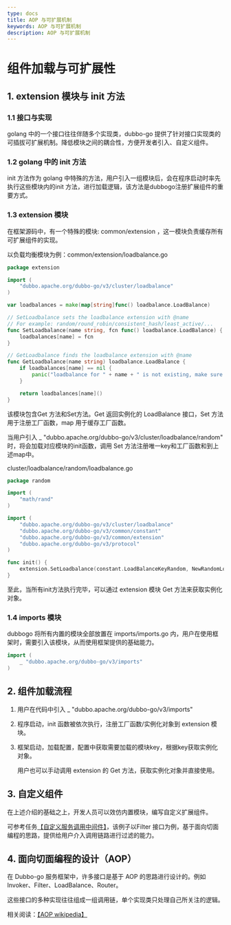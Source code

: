 ```yaml
---
type: docs
title: AOP 与可扩展机制
keywords: AOP 与可扩展机制
description: AOP 与可扩展机制
---
```


# 组件加载与可扩展性

## 1. extension 模块与 init 方法

### 1.1 接口与实现

golang 中的一个接口往往伴随多个实现类，dubbo-go 提供了针对接口实现类的可插拔可扩展机制。降低模块之间的耦合性，方便开发者引入、自定义组件。

### 1.2 golang 中的 init 方法

init 方法作为 golang 中特殊的方法，用户引入一组模块后，会在程序启动时率先执行这些模块内的init 方法，进行加载逻辑，该方法是dubbogo注册扩展组件的重要方式。

### 1.3 extension 模块

在框架源码中，有一个特殊的模块: common/extension ，这一模块负责缓存所有可扩展组件的实现。

以负载均衡模块为例：common/extension/loadbalance.go 

```go
package extension

import (
	"dubbo.apache.org/dubbo-go/v3/cluster/loadbalance"
)

var loadbalances = make(map[string]func() loadbalance.LoadBalance)

// SetLoadbalance sets the loadbalance extension with @name
// For example: random/round_robin/consistent_hash/least_active/...
func SetLoadbalance(name string, fcn func() loadbalance.LoadBalance) {
	loadbalances[name] = fcn
}

// GetLoadbalance finds the loadbalance extension with @name
func GetLoadbalance(name string) loadbalance.LoadBalance {
	if loadbalances[name] == nil {
		panic("loadbalance for " + name + " is not existing, make sure you have import the package.")
	}

	return loadbalances[name]()
}
```

该模块包含Get 方法和Set方法。Get 返回实例化的 LoadBalance 接口，Set 方法用于注册工厂函数，map 用于缓存工厂函数。

当用户引入 _ "dubbo.apache.org/dubbo-go/v3/cluster/loadbalance/random" 时，将会加载对应模块的init函数，调用 Set 方法注册唯一key和工厂函数和到上述map中。

cluster/loadbalance/random/loadbalance.go

```go
package random

import (
	"math/rand"
)

import (
	"dubbo.apache.org/dubbo-go/v3/cluster/loadbalance"
	"dubbo.apache.org/dubbo-go/v3/common/constant"
	"dubbo.apache.org/dubbo-go/v3/common/extension"
	"dubbo.apache.org/dubbo-go/v3/protocol"
)

func init() {
	extension.SetLoadbalance(constant.LoadBalanceKeyRandom, NewRandomLoadBalance)
}
```

至此，当所有init方法执行完毕，可以通过 extension 模块 Get 方法来获取实例化对象。

### 1.4 imports 模块

dubbogo 将所有内置的模块全部放置在 imports/imports.go 内，用户在使用框架时，需要引入该模块，从而使用框架提供的基础能力。

```go
import (
	_ "dubbo.apache.org/dubbo-go/v3/imports"
)
```

## 2. 组件加载流程

1. 用户在代码中引入 _  "dubbo.apache.org/dubbo-go/v3/imports"

2. 程序启动，init 函数被依次执行，注册工厂函数/实例化对象到 extension 模块。

3. 框架启动，加载配置，配置中获取需要加载的模块key，根据key获取实例化对象。

   用户也可以手动调用 extension 的 Get 方法，获取实例化对象并直接使用。

## 3. 自定义组件

在上述介绍的基础之上，开发人员可以效仿内置模块，编写自定义扩展组件。

可参考任务[【自定义服务调用中间件】](../../../tasks/service_management/aop/)，该例子以Filter 接口为例，基于面向切面编程的思路，提供给用户介入调用链路进行过滤的能力。

## 4. 面向切面编程的设计（AOP）

在 Dubbo-go 服务框架中，许多接口是基于 AOP 的思路进行设计的。例如 Invoker、Filter、LoadBalance、Router。

这些接口的多种实现往往组成一组调用链，单个实现类只处理自己所关注的逻辑。

相关阅读：[【AOP wikipedia】](https://en.wikipedia.org/wiki/Aspect-oriented_programming)
